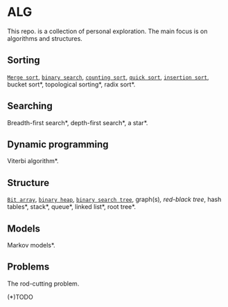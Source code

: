 # ALG
This repo. is a collection of personal exploration. The main focus is on algorithms and structures.  

## Sorting
[`Merge sort`](https://github.com/Brandhoej/ALG/blob/master/JS/MergeSort.js), [`binary search`](https://github.com/Brandhoej/ALG/blob/master/JS/BinarySearch.js), [`counting sort`](https://github.com/Brandhoej/ALG/blob/master/JS/CountingSort.js), [`quick sort`](https://github.com/Brandhoej/ALG/blob/master/JS/QuickSort.js), [`insertion sort`](https://github.com/Brandhoej/ALG/blob/master/JS/InsertionSort.js), bucket sort*, topological sorting*, radix sort*.  

## Searching
Breadth-first search*, depth-first search*, a star*.  

## Dynamic programming
Viterbi algorithm*.  

## Structure
[`Bit array`](https://github.com/Brandhoej/ALG/blob/master/JS/BitArray.js), [`binary heap`](https://github.com/Brandhoej/ALG/blob/master/JS/Heap.js), [`binary search tree`](https://github.com/Brandhoej/ALG/blob/master/C/BinarySearchTree.c), graph(s)*, red-black tree*, hash tables*, stack*, queue*, linked list*, root tree*.  

## Models
Markov models*.  

## Problems
The rod-cutting problem.  

(*)TODO
